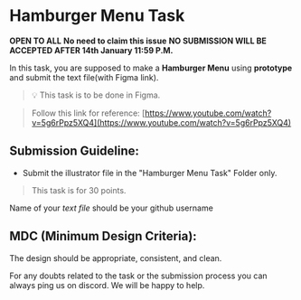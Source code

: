 # Hamburger Menu Task

**OPEN TO ALL** **No need to claim this issue** **NO SUBMISSION WILL BE ACCEPTED AFTER 14th January 11:59 P.M.**

In this task, you are supposed to make a **Hamburger Menu** using **prototype** and submit the text file(with Figma link).

> 💡 This task is to be done in Figma. 

> Follow this link for reference: [https://www.youtube.com/watch?v=5g6rPpz5XQ4](https://www.youtube.com/watch?v=5g6rPpz5XQ4)

## **Submission Guideline:**

- Submit the illustrator file in the "Hamburger Menu Task" Folder only.

> This task is for 30 points.

Name of your *text file* should be your github username

## **MDC (Minimum Design Criteria):**

The design should be appropriate, consistent, and clean. 

For any doubts related to the task or the submission process you can always ping us on discord. We will be happy to help.
